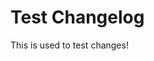 # Test Changelog

This is used to test changes!

<!-- latest_release -->
<!-- latest_release -->

<!-- release_rollup -->
<!-- release_rollup -->
